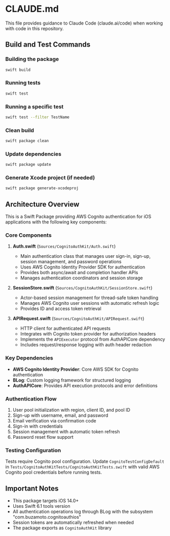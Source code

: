 # CLAUDE.md

This file provides guidance to Claude Code (claude.ai/code) when working with code in this repository.

## Build and Test Commands

### Building the package
```bash
swift build
```

### Running tests
```bash
swift test
```

### Running a specific test
```bash
swift test --filter TestName
```

### Clean build
```bash
swift package clean
```

### Update dependencies
```bash
swift package update
```

### Generate Xcode project (if needed)
```bash
swift package generate-xcodeproj
```

## Architecture Overview

This is a Swift Package providing AWS Cognito authentication for iOS applications with the following key components:

### Core Components

1. **Auth.swift** (`Sources/CognitoAuthKit/Auth.swift`)
   - Main authentication class that manages user sign-in, sign-up, session management, and password operations
   - Uses AWS Cognito Identity Provider SDK for authentication
   - Provides both async/await and completion handler APIs
   - Manages authentication coordinators and session storage

2. **SessionStore.swift** (`Sources/CognitoAuthKit/SessionStore.swift`)
   - Actor-based session management for thread-safe token handling
   - Manages AWS Cognito user sessions with automatic refresh logic
   - Provides ID and access token retrieval

3. **APIRequest.swift** (`Sources/CognitoAuthKit/APIRequest.swift`)
   - HTTP client for authenticated API requests
   - Integrates with Cognito token provider for authorization headers
   - Implements the `APIExecutor` protocol from AuthAPICore dependency
   - Includes request/response logging with auth header redaction

### Key Dependencies

- **AWS Cognito Identity Provider**: Core AWS SDK for Cognito authentication
- **BLog**: Custom logging framework for structured logging
- **AuthAPICore**: Provides API execution protocols and error definitions

### Authentication Flow

1. User pool initialization with region, client ID, and pool ID
2. Sign-up with username, email, and password
3. Email verification via confirmation code
4. Sign-in with credentials
5. Session management with automatic token refresh
6. Password reset flow support

### Testing Configuration

Tests require Cognito pool configuration. Update `CognitoTestConfigDefault` in `Tests/CognitoAuthKitTests/CognitoAuthKitTests.swift` with valid AWS Cognito pool credentials before running tests.

## Important Notes

- This package targets iOS 14.0+
- Uses Swift 6.1 tools version
- All authentication operations log through BLog with the subsystem "com.buzamoto.cognitoauthios"
- Session tokens are automatically refreshed when needed
- The package exports as `CognitoAuthKit` library
